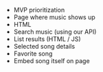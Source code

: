 - MVP prioritization
- Page where music shows up
- HTML
- Search music (using our API)
- List results (HTML / JS)
- Selected song details
- Favorite song
- Embed song itself on page

